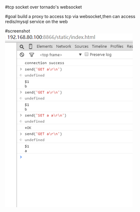 #tcp socket over tornado's websocket

#goal
build a proxy to access tcp via websocket,then can access redis/mysql service on the web

#screenshot
![example](doc/example.png)
